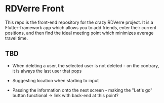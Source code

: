 # RDVerre Front

This repo is the front-end repository for the crazy RDVerre project. It is a Flutter-framework app which allows you to add friends, enter their current positions, and then find the ideal meeting point which minimizes average travel time.

## TBD

- When deleting a user, the selected user is not deleted - on the contrary, it is always the last user that pops

- Suggesting location when starting to input

- Passing the information onto the next screen - making the "Let's go" button functional -> link with back-end at this point?